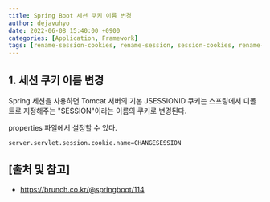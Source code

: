```yaml
---
title: Spring Boot 세션 쿠키 이름 변경
author: dejavuhyo
date: 2022-06-08 15:40:00 +0900
categories: [Application, Framework]
tags: [rename-session-cookies, rename-session, session-cookies, rename-cookies, 세션-쿠키-이름-변경, 세션-이름-변경, 쿠키-이름-변경, 세션-쿠키, 세션, 쿠키]
---
```


## 1. 세션 쿠키 이름 변경
Spring 세션을 사용하면 Tomcat 서버의 기본 JSESSIONID 쿠키는 스프링에서 디폴트로 지정해주는 "SESSION"이라는 이름의 쿠키로 변경된다.

properties 파일에서 설정할 수 있다.

```properties
server.servlet.session.cookie.name=CHANGESESSION
```

## [출처 및 참고]
* <https://brunch.co.kr/@springboot/114>
